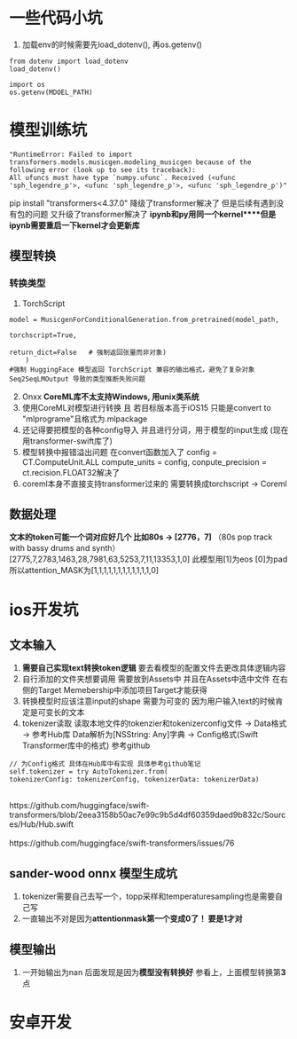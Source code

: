 # 一些代码小坑
1. 加载env的时候需要先load_dotenv(), 再os.getenv()
```
from dotenv import load_dotenv
load_dotenv()

import os
os.getenv(MDOEL_PATH)
```
# 模型训练坑
```
"RuntimeError: Failed to import transformers.models.musicgen.modeling_musicgen because of the following error (look up to see its traceback):
All ufuncs must have type `numpy.ufunc`. Received (<ufunc 'sph_legendre_p'>, <ufunc 'sph_legendre_p'>, <ufunc 'sph_legendre_p')"
```
pip install "transformers<4.37.0" 降级了transformer解决了
但是后续有遇到没有包的问题 又升级了transformer解决了
**ipynb和py用同一个kernel****但是ipynb需要重启一下kernel才会更新库**

## 模型转换
### 转换类型
1. TorchScript
```
model = MusicgenForConditionalGeneration.from_pretrained(model_path, 
                                                            torchscript=True,
                                                            return_dict=False   # 强制返回张量而非对象)
    )
#强制 HuggingFace 模型返回 TorchScript 兼容的输出格式，避免了复杂对象 Seq2SeqLMOutput 导致的类型推断失败问题
``` 
2. Onxx
**CoreML库不太支持Windows, 用unix类系统**
1. 使用CoreML对模型进行转换 且 若目标版本高于iOS15 只能是convert to "mlprograme"且格式为.mlpackage
2. 还记得要把模型的各种config导入 并且进行分词，用于模型的input生成 (现在用transformer-swift库了)
3. 模型转换中报错溢出问题 在convert函数加入了 config = CT.ComputeUnit.ALL compute_units = config, conpute_precision = ct.recision.FLOAT32解决了
4. coreml本身不直接支持transformer过来的 需要转换成torchscript -> Coreml


## 数据处理
**文本的token可能一个词对应好几个 比如80s -> [2776，7]**
（80s pop track with bassy drums and synth）[2775,7,2783,1463,28,7981,63,5253,7,11,13353,1,0] 此模型用[1]为eos [0]为pad 所以attention_MASK为[1,1,1,1,1,1,1,1,1,1,1,1,0]
# ios开发坑

## 文本输入
1. **需要自己实现text转换token逻辑** 要去看模型的配置文件去更改具体逻辑内容
2. 自行添加的文件夹想要调用 需要放到Assets中 并且在Assets中选中文件 在右侧的Target Memebership中添加项目Target才能获得
3. 转换模型时应该注意input的shape 需要为可变的 因为用户输入text的时候肯定是可变长的文本
4. tokenizer读取 读取本地文件的tokenzier和tokenizerconfig文件 -> Data格式 -> 参考Hub库 Data解析为[NSString: Any]字典 -> Config格式(Swift Transformer库中的格式) 参考github
```
// 为Config格式 具体在Hub库中有实现 具体参考github笔记
self.tokenizer = try AutoTokenizer.from(
tokenizerConfig: tokenizerConfig, tokenizerData: tokenizerData)
```
<br>
https://github.com/huggingface/swift-transformers/blob/2eea3158b50ac7e99c9b5d4df60359daed9b832c/Sources/Hub/Hub.swift <br> <br>
https://github.com/huggingface/swift-transformers/issues/76

## sander-wood onnx 模型生成坑
1. tokenizer需要自己去写一个，topp采样和temperaturesampling也是需要自己写
2. 一直输出不对是因为**attentionmask第一个变成0了！ 要是1才对**

## 模型输出
1. 一开始输出为nan 后面发现是因为**模型没有转换好** 参看上，上面模型转换第**3**点



# 安卓开发
